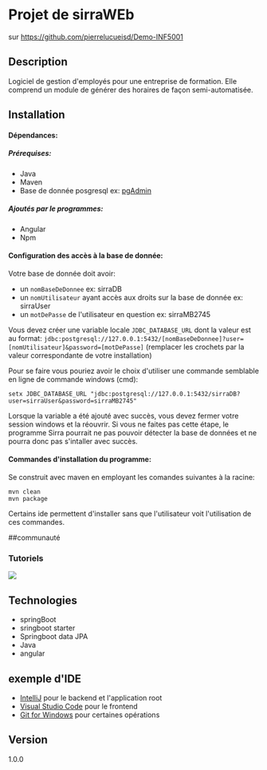 # Projet de sirraWEb
sur https://github.com/pierrelucueisd/Demo-INF5001
## Description
Logiciel de gestion d'employés pour une entreprise de formation. Elle comprend un module 
 de générer des horaires de façon semi-automatisée.

## Installation
#### Dépendances: 
##### Prérequises:
* Java
* Maven
* Base de donnée posgresql ex: [pgAdmin](https://www.pgadmin.org/download/)
##### Ajoutés par le programmes:
* Angular
* Npm
#### Configuration des accès à la base de donnée: 
Votre base de donnée doit avoir:
 * un `nomBaseDeDonnee` ex: sirraDB
 * un `nomUtilisateur` ayant accès aux droits sur la base de donnée  ex: sirraUser
 * un `motDePasse` de l'utilisateur en question ex: sirraMB2745
 
Vous devez créer une variable locale ``JDBC_DATABASE_URL``
dont la valeur est au format: 
``jdbc:postgresql://127.0.0.1:5432/[nomBaseDeDonnee]?user=[nomUtilisateur]&password=[motDePasse]`` 
(remplacer les crochets par la valeur correspondante de votre installation)

Pour se faire vous pouriez avoir le choix d'utiliser une commande semblable en ligne de commande windows (cmd):
```
setx JDBC_DATABASE_URL "jdbc:postgresql://127.0.0.1:5432/sirraDB?user=sirraUser&password=sirraMB2745"
```
Lorsque la variable a été ajouté avec succès, vous devez fermer votre session windows et la réouvrir.
Si vous ne faites pas cette étape, le programme Sirra pourrait ne pas pouvoir détecter la base de données et
ne pourra donc pas s'intaller avec succès.

#### Commandes d'installation du programme: 
Se construit avec maven en employant les comandes suivantes à la racine:
```
mvn clean
mvn package
```
Certains ide permettent d'installer sans que l'utilisateur voit l'utilisation de ces commandes.

##communauté
### Tutoriels
<a href="https://www.youtube.com/playlist?list=PLGN2Dvm8fzLdt1HE0D9ajoTfsN_DwecXf" alt="Nos tutoriels" target="_blank">
<img src="https://i.imgur.com/vKb2F1B.png" />
</a>

## Technologies
* springBoot
* sringboot starter
* Springboot data JPA
* Java
* angular

## exemple d'IDE
* [IntelliJ](https://www.jetbrains.com/fr-fr/idea/) pour le backend et l'application root
* [Visual Studio Code](https://code.visualstudio.com/) pour le frontend
* [Git for Windows](https://gitforwindows.org/) pour certaines opérations

## Version
1.0.0

